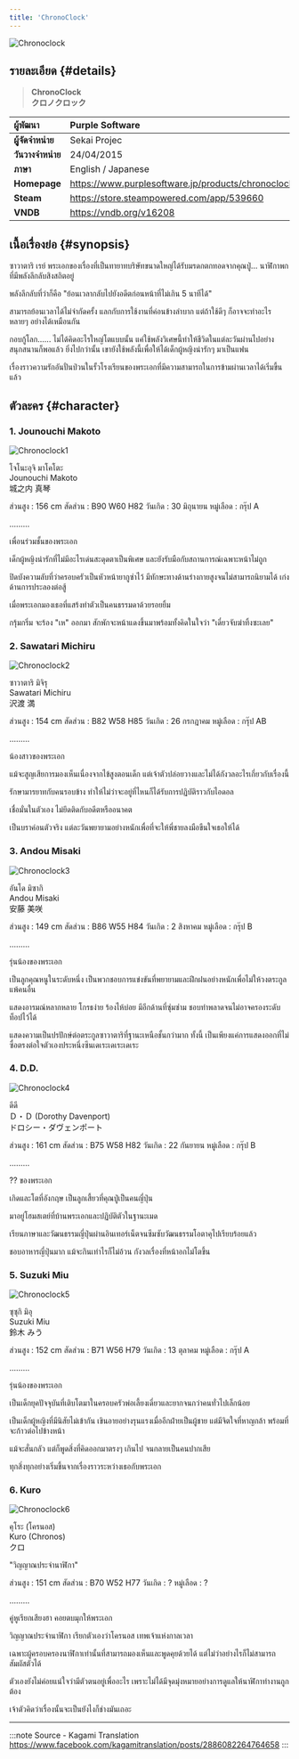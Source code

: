 ```yaml
---
title: 'ChronoClock'
---
```


![Chronoclock](https://res.cloudinary.com/kagamiweb/image/upload/v1631540819/visualnovel/preview/chronoclock.jpg)

## รายละเอียด {#details}

> **ChronoClock**  
> **クロノクロック**

| ผู้พัฒนา | Purple Software |
| :---- | :---- |
| **ผูู้จัดจำหน่าย** | Sekai Projec |
| **วันวางจำหน่าย** | 24/04/2015 |
| **ภาษา** | English / Japanese |
| **Homepage** | https://www.purplesoftware.jp/products/chronoclock/index.html |
| **Steam** | https://store.steampowered.com/app/539660 |
| **VNDB** | https://vndb.org/v16208 |

## เนื้อเรื่องย่อ {#synopsis}

ซาวาตาริ เรย์ พระเอกของเรื่องที่เป็นทายาทบริษัทขนาดใหญ่ได้รับมรดกตกทอดจากคุณปู่... 
นาฬิกาพกที่มีพลังลึกลับสิงสถิตอยู่

พลังลึกลับที่ว่าก็คือ
"ย้อนเวลากลับไปยังอดีตก่อนหน้าที่ไม่เกิน 5 นาทีได้"

สามารถย้อนเวลาได้ไม่จำกัดครั้ง แลกกับการใช้งานที่ค่อนข้างลำบาก  แต่ถ้าใช้ดีๆ ก็อาจจะทำอะไรหลายๆ อย่างได้เหมือนกัน

กอบกู้โลก...... ไม่ได้คิดอะไรใหญ่โตแบบนั้น
แค่ใช้พลังวิเศษนี้ทำให้ชีวิตในแต่ละวันผ่านไปอย่างสนุกสนานก็พอแล้ว
ยิ่งไปกว่านั้น เขายังใช้พลังนี้เพื่อให้ได้เด็กผู้หญิงน่ารักๆ มาเป็นแฟน

เรื่องราวความรักอันปั่นป่วนในรั้วโรงเรียนของพระเอกที่มีความสามารถในการข้ามผ่านเวลาได้เริ่มขี้นแล้ว

## ตัวละคร {#character}

### 1. Jounouchi Makoto

![Chronoclock1](https://res.cloudinary.com/kagamiweb/image/upload/v1631540818/visualnovel/preview/chronoclock_character1.jpg)

โจโนะอุจิ มาโคโตะ  
Jounouchi Makoto  
城之内 真琴

ส่วนสูง : 156 cm
สัดส่วน : B90 W60 H82
วันเกิด : 30 มิถุนายน
หมู่เลือด : กรุ๊ป A

.........

เพื่อนร่วมชั้นของพระเอก

เด็กผู้หญิงน่ารักที่ไม่มีอะไรเด่นสะดุดตาเป็นพิเศษ และยังรับมือกับสถานการณ์เฉพาะหน้าไม่ถูก

ปิดบังความลับที่ว่าครอบครัวเป็นหัวหน้ายากูซ่าไว้
มีทักษะทางด้านร่างกายสูงจนไม่สามารถนิยามได้ เก่งด้านการประลองต่อสู้

เมื่อพระเอกมองเธอที่แสร้งทำตัวเป็นคนธรรมดาด้วยรอยยิ้ม

กรุ้มกริ่ม จะร้อง "เห" ออกมา สักพักจะหน้าแดงขึ้นมาพร้อมทั้งคิดในใจว่า "เดี๋ยวจับฆ่าทิ้งซะเลย"

### 2. Sawatari Michiru

![Chronoclock2](https://res.cloudinary.com/kagamiweb/image/upload/v1631540817/visualnovel/preview/chronoclock_character2.jpg)

ซาวาตาริ มิจิรุ  
Sawatari Michiru  
沢渡 満

ส่วนสูง : 154 cm
สัดส่วน : B82 W58 H85
วันเกิด : 26 กรกฎาคม
หมู่เลือด : กรุ๊ป AB

.........

น้องสาวของพระเอก

แม้จะสูญเสียการมองเห็นเนื่องจากไข้สูงตอนเด็ก แต่เจ้าตัวปล่อยวางและไม่ได้กังวลอะไรเกี่ยวกับเรื่องนี้

รักษามารยาทกับคนรอบข้าง ทำให้ไม่ว่าจะอยู่ที่ไหนก็ได้รับการปฏิบัติราวกับไอดอล

เชื่อมั่นในตัวเอง ไม่ยึดติดกับอดีตหรืออนาคต

เป็นบราค่อนตัวจริง แต่ละวันพยายามอย่างหนักเพื่อที่จะให้พี่ชายลงมือขืนใจเธอให้ได้

### 3. Andou Misaki

![Chronoclock3](https://res.cloudinary.com/kagamiweb/image/upload/v1631540817/visualnovel/preview/chronoclock_character3.jpg)

อันโด มิซากิ  
Andou Misaki  
安藤 美咲

ส่วนสูง : 149 cm
สัดส่วน : B86 W55 H84
วันเกิด : 2 สิงหาคม
หมู่เลือด : กรุ๊ป B

.........

รุ่นน้องของพระเอก

เป็นลูกคุณหนูในระดับหนึ่ง เป็นพวกชอบการแข่งขันที่พยายามและฝึกฝนอย่างหนักเพื่อไม่ให้วงตระกูลแพ้คนอื่น

แสดงอารมณ์หลากหลาย โกรธง่าย ร้องไห้บ่อย มีอีกด้านที่ซุ่มซ่าม ชอบทำพลาดจนไม่อาจครองระดับท็อปไว้ได้

แสดงความเป็นปรปักษ์ต่อตระกูลซาวาตาริที่ฐานะเหนือชั้นกว่ามาก ทั้งนี้ เป็นเพียงแค่การแสดงออกที่ไม่ซื่อตรงต่อใจตัวเองประหนึ่งซึนเดเระเดเระเดเระ

### 4. D.D.

![Chronoclock4](https://res.cloudinary.com/kagamiweb/image/upload/v1631540817/visualnovel/preview/chronoclock_character4.jpg)

ดีดี  
Ｄ・Ｄ (Dorothy Davenport)  
ドロシー・ダヴェンポート

ส่วนสูง : 161 cm
สัดส่วน : B75 W58 H82
วันเกิด : 22 กันยายน
หมู่เลือด : กรุ๊ป B

.........

?? ของพระเอก

เกิดและโตที่อังกฤษ เป็นลูกเสี้ยวที่คุณปู่เป็นคนญี่ปุ่น

มาอยู่โฮมสเตย์ที่บ้านพระเอกและปฏิบัติตัวในฐานะเมด

เรียนภาษาและวัฒนธรรมญี่ปุ่นผ่านอินเทอร์เน็ตจนซึมซับวัฒนธรรมโอตาคุไปเรียบร้อยแล้ว

ชอบอาหารญี่ปุ่นมาก แม้จะกินเท่าไรก็ไม่อ้วน กังวลเรื่องที่หน้าอกไม่โตขึ้น

### 5. Suzuki Miu

![Chronoclock5](https://res.cloudinary.com/kagamiweb/image/upload/v1631540817/visualnovel/preview/chronoclock_character5.jpg)

ซุซุกิ มิอุ  
Suzuki Miu  
鈴木 みう

ส่วนสูง : 152 cm
สัดส่วน : B71 W56 H79
วันเกิด : 13 ตุลาคม
หมู่เลือด : กรุ๊ป A

.........

รุ่นน้องของพระเอก

เป็นเด็กยุคปัจจุบันที่เติบโตมาในครอบครัวพ่อเลี้ยงเดี่ยวและยากจนกว่าคนทั่วไปเล็กน้อย

เป็นเด็กผู้หญิงที่มีนิสัยไม่เข้ากัน เขินอายอย่างรุนแรงเมื่ออีกฝ่ายเป็นผู้ชาย แต่มีจิตใจที่หาญกล้า พร้อมที่จะก้าวต่อไปข้างหน้า

แม้จะสั่นกลัว แต่ก็พูดสิ่งที่คิดออกมาตรงๆ เกินไป จนกลายเป็นคนปากเสีย

ทุกสิ่งทุกอย่างเริ่มขึ้นจากเรื่องราวระหว่างเธอกับพระเอก

### 6. Kuro

![Chronoclock6](https://res.cloudinary.com/kagamiweb/image/upload/v1631540818/visualnovel/preview/chronoclock_character6.jpg)

คุโระ (โครนอส)  
Kuro (Chronos)  
クロ

"วิญญาณประจำนาฬิกา"

ส่วนสูง : 151 cm
สัดส่วน : B70 W52 H77
วันเกิด : ?
หมู่เลือด : ?

.........

คู่หูเรียกเสียงฮา คอยตบมุกให้พระเอก

วิญญาณประจำนาฬิกา เรียกตัวเองว่าโครนอส เทพเจ้าแห่งกาลเวลา

เฉพาะผู้ครอบครองนาฬิกาเท่านั้นที่สามารถมองเห็นและพูดคุยด้วยได้ แต่ไม่ว่าอย่างไรก็ไม่สามารถสัมผัสตัวได้

ตัวเองยังไม่ค่อยแน่ใจว่ามีตัวตนอยู่เพื่ออะไร เพราะไม่ได้มีจุดมุ่งหมายอย่างการดูแลให้นาฬิกาทำงานถูกต้อง

เจ้าตัวคิดว่าเรื่องนั้นจะเป็นยังไงก็ช่างมันเถอะ

---
:::note Source - Kagami Translation
https://www.facebook.com/kagamitranslation/posts/2886082264764658
:::